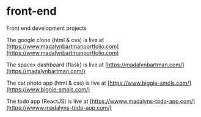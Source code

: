 # front-end
Front end development projects

The google clone (html & css) is live at [https://www.madalynbartmanportfolio.com](https://www.madalynbartmanportfolio.com)

The spacex dashboard (flask) is live at [https://madalynbartman.com/](https://madalynbartman.com/)

The cat photo app (html & css) is live at [https://www.biggie-smols.com/](https://www.biggie-smols.com/)

The todo app (ReactJS) is live at [https://wwww.madalyns-todo-app.com/](https://wwww.madalyns-todo-app.com/)
